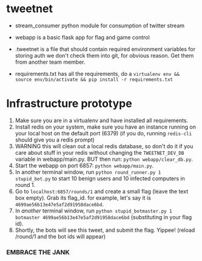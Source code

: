 tweetnet
========

 - stream\_consumer python module for consumption of twitter stream

 - webapp is a basic flask app for flag and game control

 - .tweetnet is a file that should contain required environment variables for storing auth
   we don't check them into git, for obvious reason. Get them from another team member.

 - requirements.txt has all the requirements, do a `virtualenv env && source env/bin/activate && pip install -r requirements.txt`



Infrastructure prototype
=========================

 1. Make sure you are in a virtualenv and have installed all requirements.
 2. Install redis on your system, make sure you have an instance running on your local host on the default port (6379)
    (if you do, running `redis-cli` should give you a redis prompt)
 3. WARNING this will clean out a local redis database, so don't do it if you care about stuff in your redis without
    changing the `TWEETNET_DEV_DB` variable in webapp/main.py. BUT then run: `python webapp/clear_db.py`.
 4. Start the webapp on port 6857: `python webapp/main.py`.
 5. In another terminal window, run `python round_runner.py 1 stupid_bot.py` to start 10 benign users and 10 infected
    computers in round 1.
 6. Go to `localhost:6857/rounds/1` and create a small flag (leave the text box empty). Grab its flag_id. for example,
    let's say it is `4699ae56b13e47e5af2d91958dace6bd`.
 7. In _another_ terminal window, run `python stupid_botmaster.py 1 botmaster 4699ae56b13e47e5af2d91958dace6bd`
    (substituting in your flag id).
 8. Shortly, the bots will see this tweet, and submit the flag. Yippee! (reload /round/1 and the bot ids will appear)

### EMBRACE THE JANK